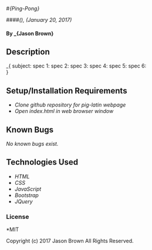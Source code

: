 #_{Ping-Pong}_

####_(), (January 20, 2017)_

#### By _**{Jason Brown}**

## Description

_{
  subject:
  spec 1:
  spec 2:
  spec 3:
  spec 4:
  spec 5:
  spec 6:   
}

## Setup/Installation Requirements

* _Clone github repository for pig-latin webpage_
* _Open index.html in web browser window_

## Known Bugs
_No known bugs exist._

## Technologies Used
* _HTML_
* _CSS_
* _JavaScript_
* _Bootstrap_
* _JQuery_

### License
*MIT

Copyright (c) 2017 Jason Brown All Rights Reserved.
